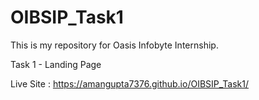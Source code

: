# OIBSIP_Task1
This is my repository for Oasis Infobyte Internship.

Task 1 - Landing Page

Live Site : https://amangupta7376.github.io/OIBSIP_Task1/

